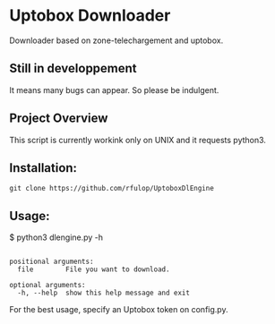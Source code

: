 # Uptobox Downloader
Downloader based on zone-telechargement and uptobox.

## Still in developpement
It means many bugs can appear. So please be indulgent.  

## Project Overview
This script is currently workink only on UNIX and it requests python3.

## Installation:
```
git clone https://github.com/rfulop/UptoboxDlEngine
```

## Usage:
$ python3 dlengine.py -h
```usage: dlengine.py [-h] file

positional arguments:
  file        File you want to download.

optional arguments:
  -h, --help  show this help message and exit

```

For the best usage, specify an Uptobox token on config.py.

